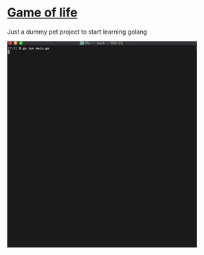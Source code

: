 # [Game of life](https://en.wikipedia.org/wiki/Conway%27s_Game_of_Life)

Just a dummy pet project to start learning golang

![preview](./img/lifegame.gif)